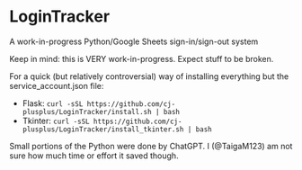 # LoginTracker
A work-in-progress Python/Google Sheets sign-in/sign-out system

Keep in mind: this is VERY work-in-progress. Expect stuff to be broken.

For a quick (but relatively controversial) way of installing everything but the service_account.json file:
* Flask: `curl -sSL https://github.com/cj-plusplus/LoginTracker/install.sh | bash`
* Tkinter: `curl -sSL https://github.com/cj-plusplus/LoginTracker/install_tkinter.sh | bash`

Small portions of the Python were done by ChatGPT. I (@TaigaM123) am not sure how much time or effort it saved though.
